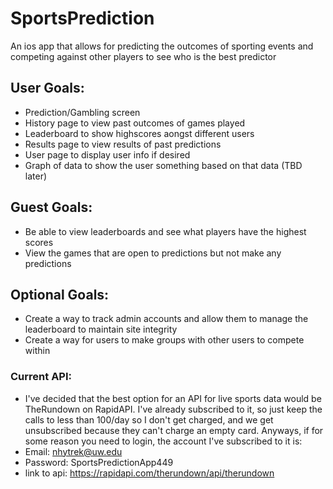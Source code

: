 # SportsPrediction
An ios app that allows for predicting the outcomes of sporting events and competing against other players to see who is the best predictor

## User Goals:
 * Prediction/Gambling screen
 * History page to view past outcomes of games played
 * Leaderboard to show highscores aongst different users
 * Results page to view results of past predictions
 * User page to display user info if desired
 * Graph of data to show the user something based on that data (TBD later)
 
## Guest Goals: 
 * Be able to view leaderboards and see what players have the highest scores
 * View the games that are open to predictions but not make any predictions
 
## Optional Goals:
 * Create a way to track admin accounts and allow them to manage the leaderboard to maintain site integrity
 * Create a way for users to make groups with other users to compete within


### Current API:
 * I've decided that the best option for an API for live sports data would be TheRundown on RapidAPI. I've already subscribed to it, so just keep the calls to less than 100/day so I don't get charged, and we get unsubscribed because they can't charge an empty card.      Anyways, if for some reason you need to login, the account I've subscribed to it is:
 * Email: nhytrek@uw.edu
 * Password: SportsPredictionApp449
 * link to api: https://rapidapi.com/therundown/api/therundown
